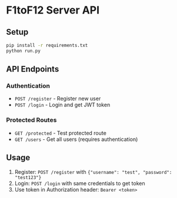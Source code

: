 # F1toF12 Server API

## Setup
```bash
pip install -r requirements.txt
python run.py
```

## API Endpoints

### Authentication
- `POST /register` - Register new user
- `POST /login` - Login and get JWT token

### Protected Routes
- `GET /protected` - Test protected route
- `GET /users` - Get all users (requires authentication)

## Usage
1. Register: `POST /register` with `{"username": "test", "password": "test123"}`
2. Login: `POST /login` with same credentials to get token
3. Use token in Authorization header: `Bearer <token>`